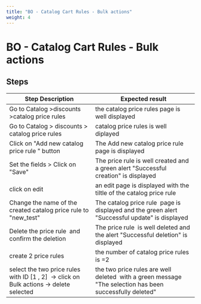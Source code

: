 ```yaml
---
title: "BO - Catalog Cart Rules - Bulk actions"
weight: 4
---
```


# BO - Catalog Cart Rules - Bulk actions
## Steps
| Step Description | Expected result |
| ----- | ----- |
| Go to Catalog >discounts >catalog price rules | the catalog price rules page is well displayed |
| Go to Catalog > discounts > catalog price rules | catalog price rules is well diplayed |
| Click on "Add new catalog price rule " button | The Add new catalog price rule  page is displayed |
| Set the fields > Click on "Save" | The price rule is well created and a green alert "Successful creation" is displayed |
| click on edit | an edit page is displayed with the tiltle of the catalog price rule |
| Change the name of the created catalog price rule to "new_test" | The catalog price rule  page is displayed and the green alert "Successful update" is displayed |
| Delete the price rule  and confirm the deletion | The price rule  is well deleted and the alert "Successful deletion" is displayed |
| create 2 price rules | the number of catalog price rules is =2 |
| select the two price rules with ID [1 , 2]  -> click on Bulk actions -> delete selected | the two price rules are well deleted  with a green message "The selection has been successfully deleted" |
